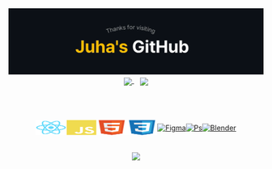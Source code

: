 <!-- 헤더 배너 -->
<div align='center'>
    <a href="#">
        <img width="800px" src="./assets/git_header_navy.gif" />
    </a>
</div>

<!-- 방문자 기록 / 테크로그 -->
<div align='center'>
    <a href="https://ijooha.tistory.com/">
        <img height='30px' src="https://img.shields.io/badge/TechLog-eb531f?style=flat&logo=tistory&logoColor=white" style="vertical-align: middle;"/>
    </a>&nbsp;&nbsp;
    <a href="https://vercel.com/juha-yoons-projects">
        <img height='33px' src="https://img.shields.io/badge/Vercel-ffffff?style=flat&logo=vercel&logoColor=black " style="vertical-align: middle;"/>
    </a>
</div>

</br>
</br>
</br>
</br>

<div align='center' style="display: flex; justify-content: center; align-items: center">
    <a href="#"><img align="center" alt="React" height="30" width="60" src="https://raw.githubusercontent.com/devicons/devicon/master/icons/react/react-original.svg"></a>
    <a href="#"><img align="center" alt="Js" height="30" width="60" src = "https://raw.githubusercontent.com/devicons/devicon/master/icons/javascript/javascript-plain.svg"></a>
    <a href="#"><img align="center" alt="HTML" height="30" width="60" src="https://raw.githubusercontent.com/devicons/devicon/master/icons/html5/html5-original.svg"></a>
    <a href="#"><img align="center" alt="CSS" height="30" width="60" src="https://raw.githubusercontent.com/devicons/devicon/master/icons/css3/css3-original.svg"></a>
    <a href="#"><img align="center" alt="Figma" height="30" width="60" src="https://cdn.jsdelivr.net/gh/devicons/devicon@latest/icons/figma/figma-original.svg" /></a>
    <a href="#"><img align="center" alt="Ps" height="36" width="60" src="https://cdn.jsdelivr.net/gh/devicons/devicon@latest/icons/photoshop/photoshop-original.svg"></a>
    <a href="#"><img align="center" alt="Blender" height="36" width="60" src="https://cdn.jsdelivr.net/gh/devicons/devicon@latest/icons/blender/blender-original.svg"></a>
</div>

</br>
</br>

<!-- git stats -->
<div align='center'>
    <a href="#">
        <img src='https://github-readme-stats.vercel.app/api?username=ijooha16&hide=stars,issues&show_icons=true&theme=dark'>
    </a>
</div>

<!-- 

백준허브
[![Solved.ac](http://mazassumnida.wtf/api/generate_badge?boj=ijooha)](https://solved.ac/ijooha)

![followers](https://img.shields.io/github/followers/ijooha.svg?style=social&label=Follow&maxAge=2592000)
[![visitors](https://hits.seeyoufarm.com/api/count/incr/badge.svg?url=https%3A%2F%2Fgithub.com%2Fijooha16&count_bg=%23000000&title_bg=%23000000&icon=github.svg&icon_color=%23FFFFFF&title=visitors&edge_flat=false)](https://hits.seeyoufarm.com)

badge
![figma](https://img.shields.io/badge/Figma-F24E1E?style=for-the-badge&logo=figma&logoColor=white)
![Adobe Photoshop](https://img.shields.io/badge/adobe%20photoshop-%2331A8FF.svg?style=for-the-badge&logo=adobe%20photoshop&logoColor=white)
![blender](https://img.shields.io/badge/blender-%23F5792A.svg?style=for-the-badge&logo=blender&logoColor=white)
![sketch](https://img.shields.io/badge/Sketch-FFB387?style=for-the-badge&logo=sketch&logoColor=black)
![git](https://img.shields.io/badge/git-F05033.svg?style=for-the-badge&logo=git&logoColor=white)
![gitHub](https://img.shields.io/badge/github-181717.svg?style=for-the-badge&logo=github&logoColor=white)
![notion](https://img.shields.io/badge/Notion-F3F3F3.svg?style=for-the-badge&logo=notion&logoColor=black)
![vscode](https://img.shields.io/badge/VSCode-2C2C32.svg?style=for-the-badge&logo=visual-studio-code&logoColor=22ABF3)
![html](https://img.shields.io/badge/html5-E34F26.svg?style=for-the-badge&logo=html5&logoColor=white)

![css](https://img.shields.io/badge/CSS3-1572B6?style=for-the-badge&logo=css3&logoColor=white)
![javascript](https://img.shields.io/badge/javascript-F7DF1E.svg?style=for-the-badge&logo=javascript&logoColor=20232a)
![react](https://img.shields.io/badge/react-20232a.svg?style=for-the-badge&logo=react&logoColor=61DAFB)
![styleed-components](https://img.shields.io/badge/styled--components-DB7093?style=for-the-badge&logo=styled-components&logoColor=ffd35b)
![python](https://img.shields.io/badge/Python-14354C?style=for-the-badge&logo=python&logoColor=white)
![c](https://img.shields.io/badge/C-00599C?style=for-the-badge&logo=c&logoColor=white)
![c++](https://img.shields.io/badge/C%2B%2B-00599C?style=for-the-badge&logo=c%2B%2B&logoColor=white)
![java](https://img.shields.io/badge/Java-ED8B00?style=for-the-badge&logo=openjdk&logoColor=white)
![spring](https://img.shields.io/badge/Spring-6DB33F?style=for-the-badge&logo=spring&logoColor=white)
![mongodb](https://img.shields.io/badge/MongoDB-4EA94B?style=for-the-badge&logo=mongodb&logoColor=white)
![nextJs](https://img.shields.io/badge/Next.js-000?logo=nextdotjs&logoColor=fff&style=for-the-badge)
![firebase](https://img.shields.io/badge/Firebase-039BE5?style=for-the-badge&logo=Firebase&logoColor=white)

gitAnimals
<a href="https://github.com/devxb/gitanimals">
  <img src="https://render.gitanimals.org/farms/{ijooha}" width="1000" height="250"/>
</a>

- 🔭 I’m currently working on ...
- 🌱 I’m currently learning ...
- 👯 I’m looking to collaborate on ...
- 🤔 I’m looking for help with ...
- 💬 Ask me about ...
- 📫 How to reach me: ...
- 😄 Pronouns: ...
- ⚡ Fun fact: ...

![usedLanguages](https://github-readme-stats.vercel.app/api/top-langs/?username=ijooha16&layout=compact)
